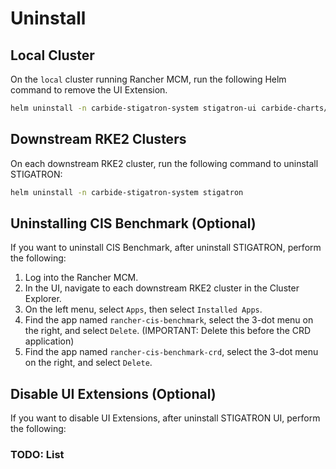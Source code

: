 # Uninstall

## Local Cluster

On the `local` cluster running Rancher MCM, run the following Helm command to remove the UI Extension.

```bash
helm uninstall -n carbide-stigatron-system stigatron-ui carbide-charts/stigatron-ui
```

## Downstream RKE2 Clusters

On each downstream RKE2 cluster, run the following command to uninstall STIGATRON:

```bash
helm uninstall -n carbide-stigatron-system stigatron
```

## Uninstalling CIS Benchmark (Optional)

If you want to uninstall CIS Benchmark, after uninstall STIGATRON, perform the following:

1. Log into the Rancher MCM.
2. In the UI, navigate to each downstream RKE2 cluster in the Cluster Explorer.
3. On the left menu, select `Apps`, then select `Installed Apps`.
4. Find the app named `rancher-cis-benchmark`, select the 3-dot menu on the right, and select `Delete`. (IMPORTANT: Delete this before the CRD application)
5. Find the app named `rancher-cis-benchmark-crd`, select the 3-dot menu on the right, and select `Delete`.

## Disable UI Extensions (Optional)

If you want to disable UI Extensions, after uninstall STIGATRON UI, perform the following:

### TODO: List